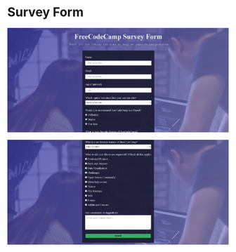 # Survey Form

![image1](https://github.com/berkanserbes/ResponsiveWebDesign-FreeCodeCamp/blob/master/Certification/SurveyForm/Screenshots/1.png?raw=true)

![image2](https://github.com/berkanserbes/ResponsiveWebDesign-FreeCodeCamp/blob/master/Certification/SurveyForm/Screenshots/2.png?raw=true)
